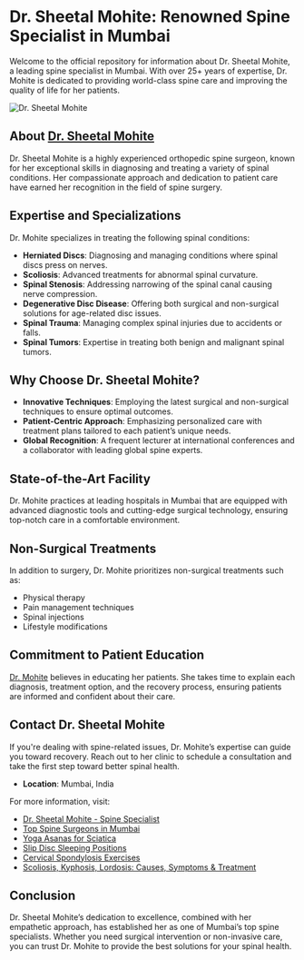 # Dr. Sheetal Mohite: Renowned Spine Specialist in Mumbai

Welcome to the official repository for information about Dr. Sheetal Mohite, a leading spine specialist in Mumbai. With over 25+ years of expertise, Dr. Mohite is dedicated to providing world-class spine care and improving the quality of life for her patients.

![Dr. Sheetal Mohite](https://wearespine.in/wp-content/uploads/2024/10/wrs_the_best_spine_surgeon_in_mumbai_dr_sheetal_mohite.jpg)

## About [Dr. Sheetal Mohite](https://wearespine.in/dr-sheetal-mohite/)

Dr. Sheetal Mohite is a highly experienced orthopedic spine surgeon, known for her exceptional skills in diagnosing and treating a variety of spinal conditions. Her compassionate approach and dedication to patient care have earned her recognition in the field of spine surgery.

## Expertise and Specializations

Dr. Mohite specializes in treating the following spinal conditions:

- **Herniated Discs**: Diagnosing and managing conditions where spinal discs press on nerves.
- **Scoliosis**: Advanced treatments for abnormal spinal curvature.
- **Spinal Stenosis**: Addressing narrowing of the spinal canal causing nerve compression.
- **Degenerative Disc Disease**: Offering both surgical and non-surgical solutions for age-related disc issues.
- **Spinal Trauma**: Managing complex spinal injuries due to accidents or falls.
- **Spinal Tumors**: Expertise in treating both benign and malignant spinal tumors.

## Why Choose Dr. Sheetal Mohite?

- **Innovative Techniques**: Employing the latest surgical and non-surgical techniques to ensure optimal outcomes.
- **Patient-Centric Approach**: Emphasizing personalized care with treatment plans tailored to each patient’s unique needs.
- **Global Recognition**: A frequent lecturer at international conferences and a collaborator with leading global spine experts.

## State-of-the-Art Facility

Dr. Mohite practices at leading hospitals in Mumbai that are equipped with advanced diagnostic tools and cutting-edge surgical technology, ensuring top-notch care in a comfortable environment.

## Non-Surgical Treatments

In addition to surgery, Dr. Mohite prioritizes non-surgical treatments such as:

- Physical therapy
- Pain management techniques
- Spinal injections
- Lifestyle modifications

## Commitment to Patient Education

[Dr. Mohite](https://wearespine.in/dr-sheetal-mohite/) believes in educating her patients. She takes time to explain each diagnosis, treatment option, and the recovery process, ensuring patients are informed and confident about their care.


## Contact Dr. Sheetal Mohite

If you're dealing with spine-related issues, Dr. Mohite’s expertise can guide you toward recovery. Reach out to her clinic to schedule a consultation and take the first step toward better spinal health.

- **Location**: Mumbai, India


For more information, visit:
- [Dr. Sheetal Mohite - Spine Specialist](https://wearespine.in/dr-sheetal-mohite/)
- [Top Spine Surgeons in Mumbai](https://wearespine.in/top-spine-surgeons-mumbai)
- [Yoga Asanas for Sciatica](https://wearespine.in/yoga-asanas-for-sciatica/)
- [Slip Disc Sleeping Positions](https://wearespine.in/slip-disc-sleeping-positions/)
- [Cervical Spondylosis Exercises](https://wearespine.in/cervical-spondylosis-exercises/)
- [Scoliosis, Kyphosis, Lordosis: Causes, Symptoms & Treatment](https://wearespine.in/scoliosis-kyphosis-lordosis-causes-symptoms-treatment/)

## Conclusion

Dr. Sheetal Mohite’s dedication to excellence, combined with her empathetic approach, has established her as one of Mumbai’s top spine specialists. Whether you need surgical intervention or non-invasive care, you can trust Dr. Mohite to provide the best solutions for your spinal health.
